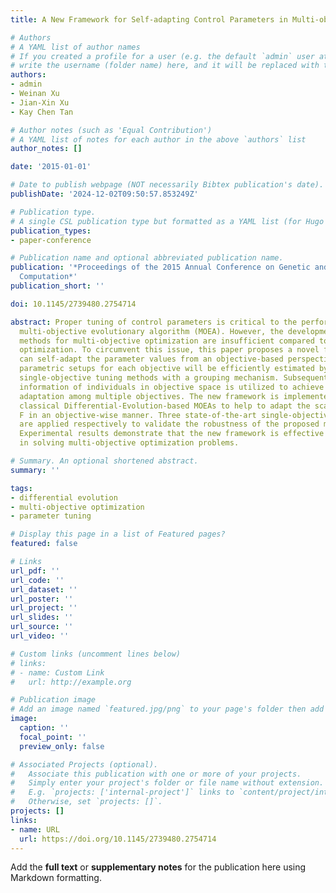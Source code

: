 ```yaml
---
title: A New Framework for Self-adapting Control Parameters in Multi-objective Optimization

# Authors
# A YAML list of author names
# If you created a profile for a user (e.g. the default `admin` user at `content/authors/admin/`), 
# write the username (folder name) here, and it will be replaced with their full name and linked to their profile.
authors:
- admin
- Weinan Xu
- Jian-Xin Xu
- Kay Chen Tan

# Author notes (such as 'Equal Contribution')
# A YAML list of notes for each author in the above `authors` list
author_notes: []

date: '2015-01-01'

# Date to publish webpage (NOT necessarily Bibtex publication's date).
publishDate: '2024-12-02T09:50:57.853249Z'

# Publication type.
# A single CSL publication type but formatted as a YAML list (for Hugo requirements).
publication_types:
- paper-conference

# Publication name and optional abbreviated publication name.
publication: '*Proceedings of the 2015 Annual Conference on Genetic and Evolutionary
  Computation*'
publication_short: ''

doi: 10.1145/2739480.2754714

abstract: Proper tuning of control parameters is critical to the performance of a
  multi-objective evolutionary algorithm (MOEA). However, the developments of tuning
  methods for multi-objective optimization are insufficient compared to single-objective
  optimization. To circumvent this issue, this paper proposes a novel framework that
  can self-adapt the parameter values from an objective-based perspective. Optimal
  parametric setups for each objective will be efficiently estimated by combining
  single-objective tuning methods with a grouping mechanism. Subsequently, the position
  information of individuals in objective space is utilized to achieve a more efficient
  adaptation among multiple objectives. The new framework is implemented into two
  classical Differential-Evolution-based MOEAs to help to adapt the scaling factor
  F in an objective-wise manner. Three state-of-the-art single-objective tuning methods
  are applied respectively to validate the robustness of the proposed mechanisms.
  Experimental results demonstrate that the new framework is effective and robust
  in solving multi-objective optimization problems.

# Summary. An optional shortened abstract.
summary: ''

tags:
- differential evolution
- multi-objective optimization
- parameter tuning

# Display this page in a list of Featured pages?
featured: false

# Links
url_pdf: ''
url_code: ''
url_dataset: ''
url_poster: ''
url_project: ''
url_slides: ''
url_source: ''
url_video: ''

# Custom links (uncomment lines below)
# links:
# - name: Custom Link
#   url: http://example.org

# Publication image
# Add an image named `featured.jpg/png` to your page's folder then add a caption below.
image:
  caption: ''
  focal_point: ''
  preview_only: false

# Associated Projects (optional).
#   Associate this publication with one or more of your projects.
#   Simply enter your project's folder or file name without extension.
#   E.g. `projects: ['internal-project']` links to `content/project/internal-project/index.md`.
#   Otherwise, set `projects: []`.
projects: []
links:
- name: URL
  url: https://doi.org/10.1145/2739480.2754714
---
```


Add the **full text** or **supplementary notes** for the publication here using Markdown formatting.
